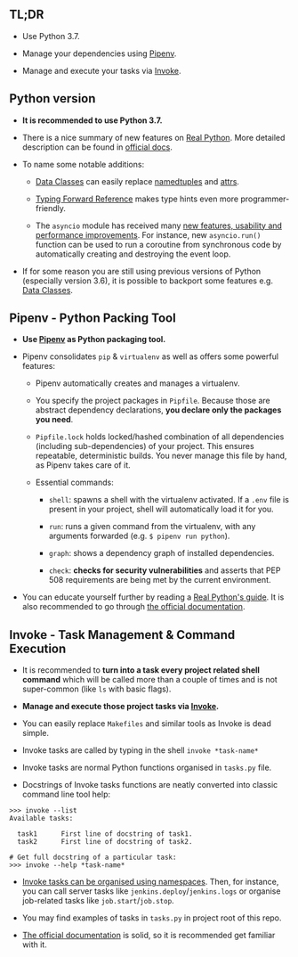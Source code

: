 ## TL;DR

- Use Python 3.7.

- Manage your dependencies using [Pipenv](https://pipenv.readthedocs.io/en/latest).

- Manage and execute your tasks via [Invoke](http://www.pyinvoke.org).


## Python version

- **It is recommended to use Python 3.7.**

- There is a nice summary of new features on [Real Python](https://realpython.com/python37-new-features). More detailed description can be found in [official docs](https://docs.python.org/3/whatsnew/3.7.html).

- To name some notable additions:

    - [Data Classes](https://realpython.com/python-data-classes) can easily replace [namedtuples](https://docs.python.org/3.7/library/collections.html#collections.namedtuple) and [attrs](https://github.com/python-attrs/attrs).
    
    - [Typing Forward Reference](https://realpython.com/python37-new-features/#typing-enhancements) makes type hints even more programmer-friendly.

    - The `asyncio` module has received many [new features, usability and performance improvements](https://docs.python.org/3/whatsnew/3.7.html#asyncio). For instance,  new `asyncio.run()` function can be used to run a coroutine from synchronous code by automatically creating and destroying the event loop.
    
- If for some reason you are still using previous versions of Python (especially version 3.6), it is possible to backport some features e.g. [Data Classes](https://github.com/ericvsmith/dataclasses).


## Pipenv - Python Packing Tool

- **Use [Pipenv](https://pipenv.readthedocs.io/en/latest) as Python packaging tool.**

- Pipenv consolidates `pip` & `virtualenv` as well as offers some powerful features:

    - Pipenv automatically creates and manages a virtualenv.
    
    - You specify the project packages in `Pipfile`. Because those are abstract dependency declarations, **you declare only the packages you need**.
    
    -  `Pipfile.lock` holds locked/hashed combination of all dependencies (including sub-dependencies) of your project. This ensures repeatable, deterministic builds. You never manage this file by hand, as Pipenv takes care of it.
    
    - Essential commands:
    
        - `shell`: spawns a shell with the virtualenv activated. If a `.env` file is present in your project, shell will automatically load it for you.
        
        - `run`: runs a given command from the virtualenv, with any arguments forwarded (e.g. `$ pipenv run python`).
        
        - `graph`: shows a dependency graph of installed dependencies.
        
        - `check`: **checks for security vulnerabilities** and asserts that PEP 508 requirements are being met by the current environment.

- You can educate yourself further by reading a [Real Python's guide](https://realpython.com/pipenv-guide). It is also recommended to go through [the official documentation](https://pipenv.readthedocs.io/en/latest/).


## Invoke - Task Management & Command Execution

- It is recommended to **turn into a task every project related shell command** which will be called more than a couple of times and is not super-common (like `ls` with basic flags).

- **Manage and execute those project tasks via [Invoke](http://www.pyinvoke.org).**

- You can easily replace `Makefiles` and similar tools as Invoke is dead simple.

- Invoke tasks are called by typing in the shell `invoke *task-name*`

- Invoke tasks are normal Python functions organised in `tasks.py` file.

- Docstrings of Invoke tasks functions are neatly converted into classic command line tool help:

```
>>> invoke --list
Available tasks:

  task1      First line of docstring of task1.
  task2      First line of docstring of task2.

# Get full docstring of a particular task:  
>>> invoke --help *task-name*
```

- [Invoke tasks can be organised using namespaces](http://docs.pyinvoke.org/en/1.2/getting-started.html#creating-namespaces). Then, for instance, you can call server tasks like `jenkins.deploy`/`jenkins.logs` or organise job-related tasks like `job.start`/`job.stop`.

- You may find examples of tasks in `tasks.py` in project root of this repo.

- [The official documentation](http://docs.pyinvoke.org/en/1.2/) is solid, so it is recommended get familiar with it. 
